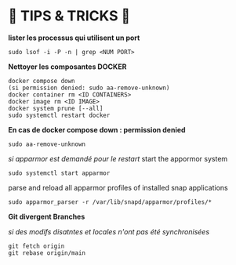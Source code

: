 # 🧰 TIPS & TRICKS 🧰

**lister les processus qui utilisent un port**

```
sudo lsof -i -P -n | grep <NUM PORT>
```


**Nettoyer les composantes DOCKER**

```
docker compose down
(si permission denied: sudo aa-remove-unknown)
docker container rm <ID CONTAINERS>
docker image rm <ID IMAGE>
docker system prune [--all]
sudo systemctl restart docker
```

**En cas de docker compose down : permission denied**

```
sudo aa-remove-unknown
```
_si apparmor est demandé pour le restart_
start the appormor system
```
sudo systemctl start apparmor 
```
parse and reload all apparmor profiles of installed snap applications 
```
sudo apparmor_parser -r /var/lib/snapd/apparmor/profiles/*
```

**Git divergent Branches**

_si des modifs disatntes et locales n'ont pas été synchronisées_

```
git fetch origin
git rebase origin/main
```

